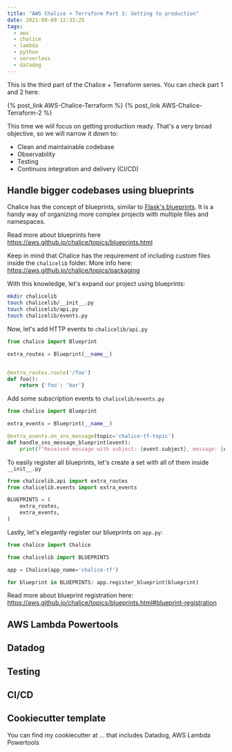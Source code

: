 ```yaml
---
title: "AWS Chalice + Terraform Part 3: Getting to production"
date: 2021-09-09 12:33:25
tags:
  - aws
  - chalice
  - lambda
  - python
  - serverless
  - datadog
---
```


This is the third part of the Chalice + Terraform series. You can check part 1 and 2 here:

{% post_link AWS-Chalice-Terraform %}
{% post_link AWS-Chalice-Terraform-2 %}

This time we will focus on getting production ready. That's a very broad objective, so we will narrow it down to:
- Clean and maintainable codebase
- Observability
- Testing
- Continuos integration and delivery (CI/CD)

## Handle bigger codebases using blueprints

Chalice has the concept of blueprints, similar to [Flask's blueprints](https://exploreflask.com/en/latest/blueprints.html). It is a handy way of organizing more complex projects with multiple files and namespaces.

Read more about blueprints here https://aws.github.io/chalice/topics/blueprints.html

Keep in mind that Chalice has the requirement of including custom files inside the `chalicelib` folder. More info here: https://aws.github.io/chalice/topics/packaging

With this knowledge, let's expand our project using blueprints:

```sh
mkdir chalicelib
touch chalicelib/__init__.py
touch chalicelib/api.py
touch chalicelib/events.py
```

Now, let's add HTTP events to `chalicelib/api.py`

```python
from chalice import Blueprint

extra_routes = Blueprint(__name__)


@extra_routes.route('/foo')
def foo():
    return {'foo': 'bar'}
```

Add some subscription events to `chalicelib/events.py`

```python
from chalice import Blueprint

extra_events = Blueprint(__name__)

@extra_events.on_sns_message(topic='chalice-tf-topic')
def handle_sns_message_blueprint(event):
    print(f"Received message with subject: {event.subject}, message: {event.message} from blueprint")
```

To easily register all blueprints, let's create a set with all of them inside `__init__.py`

```python
from chalicelib.api import extra_routes
from chalicelib.events import extra_events

BLUEPRINTS = (
    extra_routes,
    extra_events,
)
```

Lastly, let's elegantly register our blueprints on `app.py`:

```python
from chalice import Chalice

from chalicelib import BLUEPRINTS

app = Chalice(app_name='chalice-tf')

for blueprint in BLUEPRINTS: app.register_blueprint(blueprint)
```

Read more about blueprint registration here: https://aws.github.io/chalice/topics/blueprints.html#blueprint-registration

## AWS Lambda Powertools 

## Datadog

## Testing

## CI/CD

## Cookiecutter template

You can find my cookiecutter at ... that includes Datadog, AWS Lambda Powertools